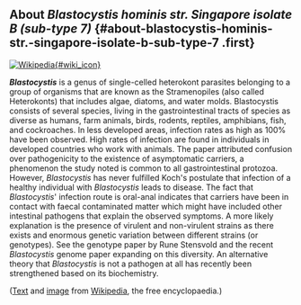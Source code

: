 About *Blastocystis hominis str. Singapore isolate B (sub-type 7)* {#about-blastocystis-hominis-str.-singapore-isolate-b-sub-type-7 .first}
------------------------------------------------------------------

[![Wikipedia](/img/wikipedia_logo_v2_en.png){#wiki_icon}](https://en.wikipedia.org/wiki/Blastocystis)

***Blastocystis*** is a genus of single-celled heterokont parasites
belonging to a group of organisms that are known as the Stramenopiles
(also called Heterokonts) that includes algae, diatoms, and water molds.
Blastocystis consists of several species, living in the gastrointestinal
tracts of species as diverse as humans, farm animals, birds, rodents,
reptiles, amphibians, fish, and cockroaches. In less developed areas,
infection rates as high as 100% have been observed. High rates of
infection are found in individuals in developed countries who work with
animals. The paper attributed confusion over pathogenicity to the
existence of asymptomatic carriers, a phenomenon the study noted is
common to all gastrointestinal protozoa. However, *Blastocystis* has
never fulfilled Koch\'s postulate that infection of a healthy individual
with *Blastocystis* leads to disease. The fact that *Blastocystis*\'
infection route is oral-anal indicates that carriers have been in
contact with faecal contaminated matter which might have included other
intestinal pathogens that explain the observed symptoms. A more likely
explanation is the presence of virulent and non-virulent strains as
there exists and enormous genetic variation between different strains
(or genotypes). See the genotype paper by Rune Stensvold and the recent
*Blastocystis* genome paper expanding on this diversity. An alternative
theory that *Blastocystis* is not a pathogen at all has recently been
strengthened based on its biochemistry.

([Text](https://en.wikipedia.org/wiki/Blastocystis) and
[image](https://commons.wikimedia.org/wiki/File:Four_common_forms_of_Blastocystis_hominis_Valzn.jpg)
from [Wikipedia](http://en.wikipedia.org/), the free encyclopaedia.)
